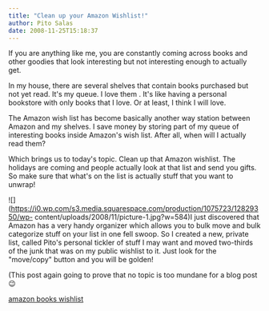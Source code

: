 ```yaml
---
title: "Clean up your Amazon Wishlist!"
author: Pito Salas
date: 2008-11-25T15:18:37
---
```




If you are anything like me, you are constantly coming across books and other
goodies that look interesting but not interesting enough to actually get.

In my house, there are several shelves that contain books purchased but not
yet read. It's my queue. I love them . It's like having a personal bookstore
with only books that I love. Or at least, I think I will love.

The Amazon wish list has become basically another way station between Amazon
and my shelves. I save money by storing part of my queue of interesting books
inside Amazon's wish list. After all, when will I actually read them?

Which brings us to today's topic. Clean up that Amazon wishlist. The holidays
are coming and people actually look at that list and send you gifts. So make
sure that what's on the list is actually stuff that you want to unwrap!

![](https://i0.wp.com/s3.media.squarespace.com/production/1075723/12829350/wp-
content/uploads/2008/11/picture-1.jpg?w=584)I just discovered that Amazon has
a very handy organizer which allows you to bulk move and bulk categorize stuff
on your list in one fell swoop. So I created a new, private list, called
Pito's personal tickler of stuff I may want and moved two-thirds of the junk
that was on my public wishlist to it. Just look for the "move/copy" button and
you will be golden!

(This post again going to prove that no topic is too mundane for a blog post 😉

[amazon books wishlist](<http://technorati.com/tag/amazon%20books%20wishlist>)


